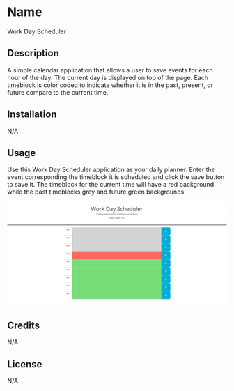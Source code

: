 # Name

Work Day Scheduler

## Description

A simple calendar application that allows a user to save events for each hour of the day. The current day is displayed on top of the page. Each timeblock is color coded to indicate whether it is in the past, present, or future compare to the current time.

## Installation

N/A

## Usage

Use this Work Day Scheduler application as your daily planner. Enter the event corresponding the timeblock it is scheduled and click the save button to save it. The timeblock for the current time will have a red background while the past timeblocks grey and future green backgrounds.

![Work Day Scheduler application screeshot](./assets/screenshot.png)
    

## Credits

N/A

## License

N/A
